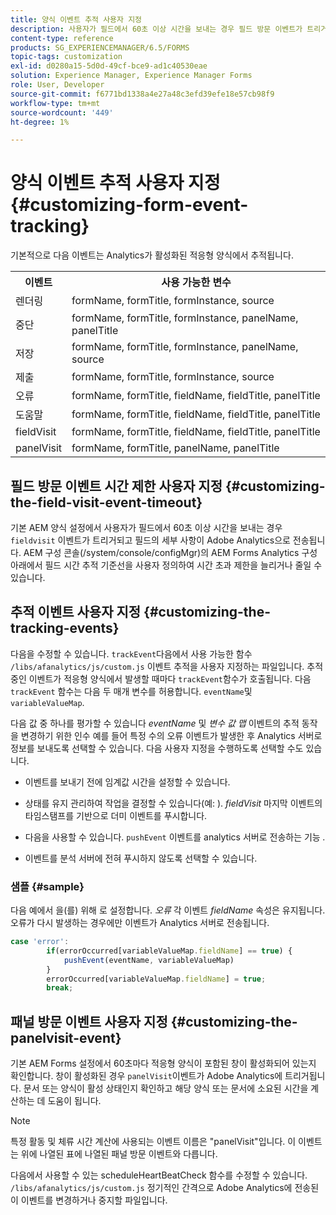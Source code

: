 ```yaml
---
title: 양식 이벤트 추적 사용자 지정
description: 사용자가 필드에서 60초 이상 시간을 보내는 경우 필드 방문 이벤트가 트리거되고 필드의 세부 정보가 Adobe SiteCatalyst으로 전송됩니다.
content-type: reference
products: SG_EXPERIENCEMANAGER/6.5/FORMS
topic-tags: customization
exl-id: d0280a15-5d0d-49cf-bce9-ad1c40530eae
solution: Experience Manager, Experience Manager Forms
role: User, Developer
source-git-commit: f6771bd1338a4e27a48c3efd39efe18e57cb98f9
workflow-type: tm+mt
source-wordcount: '449'
ht-degree: 1%

---
```


# 양식 이벤트 추적 사용자 지정 {#customizing-form-event-tracking}

기본적으로 다음 이벤트는 Analytics가 활성화된 적응형 양식에서 추적됩니다.

<table>
 <tbody>
  <tr>
   <th>이벤트</th>
   <th>사용 가능한 변수</th>
  </tr>
  <tr>
   <td>렌더링</td>
   <td>formName, formTitle, formInstance, source</td>
  </tr>
  <tr>
   <td>중단</td>
   <td>formName, formTitle, formInstance, panelName, panelTitle</td>
  </tr>
  <tr>
   <td>저장</td>
   <td>formName, formTitle, formInstance, panelName, source</td>
  </tr>
  <tr>
   <td>제출</td>
   <td>formName, formTitle, formInstance, source</td>
  </tr>
  <tr>
   <td>오류</td>
   <td>formName, formTitle, fieldName, fieldTitle, panelTitle</td>
  </tr>
  <tr>
   <td>도움말</td>
   <td>formName, formTitle, fieldName, fieldTitle, panelTitle</td>
  </tr>
  <tr>
   <td>fieldVisit</td>
   <td>formName, formTitle, fieldName, fieldTitle, panelTitle<br /> </td>
  </tr>
  <tr>
   <td>panelVisit</td>
   <td>formName, formTitle, panelName, panelTitle</td>
  </tr>
 </tbody>
</table>

## 필드 방문 이벤트 시간 제한 사용자 지정 {#customizing-the-field-visit-event-timeout}

기본 AEM 양식 설정에서 사용자가 필드에서 60초 이상 시간을 보내는 경우 `fieldvisit` 이벤트가 트리거되고 필드의 세부 사항이 Adobe Analytics으로 전송됩니다. AEM 구성 콘솔(/system/console/configMgr)의 AEM Forms Analytics 구성 아래에서 필드 시간 추적 기준선을 사용자 정의하여 시간 초과 제한을 늘리거나 줄일 수 있습니다.

## 추적 이벤트 사용자 지정 {#customizing-the-tracking-events}

다음을 수정할 수 있습니다. `trackEvent`다음에서 사용 가능한 함수 `/libs/afanalytics/js/custom.js` 이벤트 추적을 사용자 지정하는 파일입니다. 추적 중인 이벤트가 적응형 양식에서 발생할 때마다 `trackEvent`함수가 호출됩니다. 다음 `trackEvent` 함수는 다음 두 매개 변수를 허용합니다. `eventName`및 `variableValueMap`.

다음 값 중 하나를 평가할 수 있습니다 *eventName* 및 *변수 값 맵* 이벤트의 추적 동작을 변경하기 위한 인수 예를 들어 특정 수의 오류 이벤트가 발생한 후 Analytics 서버로 정보를 보내도록 선택할 수 있습니다. 다음 사용자 지정을 수행하도록 선택할 수도 있습니다.

* 이벤트를 보내기 전에 임계값 시간을 설정할 수 있습니다.
* 상태를 유지 관리하여 작업을 결정할 수 있습니다(예: ). *fieldVisit* 마지막 이벤트의 타임스탬프를 기반으로 더미 이벤트를 푸시합니다.
* 다음을 사용할 수 있습니다. `pushEvent` 이벤트를 analytics 서버로 전송하는 기능 *.*

* 이벤트를 분석 서버에 전혀 푸시하지 않도록 선택할 수 있습니다.

### 샘플 {#sample}

다음 예에서 을(를) 위해 로 설정합니다. *오류* 각 이벤트 *fieldName* 속성은 유지됩니다. 오류가 다시 발생하는 경우에만 이벤트가 Analytics 서버로 전송됩니다.

```javascript
case 'error':
        if(errorOccurred[variableValueMap.fieldName] == true) {
            pushEvent(eventName, variableValueMap)
        }
        errorOccurred[variableValueMap.fieldName] = true;
        break;
```

## 패널 방문 이벤트 사용자 지정 {#customizing-the-panelvisit-event}

기본 AEM Forms 설정에서 60초마다 적응형 양식이 포함된 창이 활성화되어 있는지 확인합니다. 창이 활성화된 경우 `panelVisit`이벤트가 Adobe Analytics에 트리거됩니다. 문서 또는 양식이 활성 상태인지 확인하고 해당 양식 또는 문서에 소요된 시간을 계산하는 데 도움이 됩니다.

>[!NOTE]
>
>특정 활동 및 체류 시간 계산에 사용되는 이벤트 이름은 &quot;panelVisit&quot;입니다. 이 이벤트는 위에 나열된 표에 나열된 패널 방문 이벤트와 다릅니다.

다음에서 사용할 수 있는 scheduleHeartBeatCheck 함수를 수정할 수 있습니다. `/libs/afanalytics/js/custom.js` 정기적인 간격으로 Adobe Analytics에 전송된 이 이벤트를 변경하거나 중지할 파일입니다.
